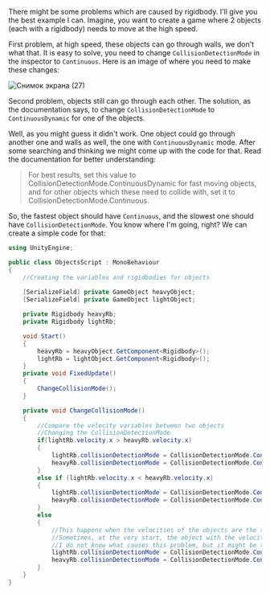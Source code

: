 There might be some problems which are caused by rigidbody. I'll give you the best example I can. Imagine, you want to create a game where 2 objects (each with a rigidbody) needs to move at the high speed.

First problem, at high speed, these objects can go through walls, we don't what that. 
It is easy to solve, you need to change `CollisionDetectionMode` in the inspector to `Continuous`.
Here is an image of where you need to make these changes:


![Снимок экрана (27)](https://user-images.githubusercontent.com/88005081/129928470-3ccae899-bc4a-4984-8821-2f81bca5c407.png)


Second problem, objects still can go through each other. The solution, as the documentation says, to change `CollisionDetectionMode` to `ContinuousDynamic` for one of the objects. 

Well, as you might guess it didn't work. One object could go through another one and walls as well, the one with `ContinuousDynamic` mode.
After some searching and thinking we might come up with the code for that.
Read the documentation for better understanding: 
>For best results, set this value to CollisionDetectionMode.ContinuousDynamic for fast moving objects, and for other objects which these need to collide with, set it to CollisionDetectionMode.Continuous.

So, the fastest object should have `Continuous`, and the slowest one should have `CollisionDetectionMode`. You know where I'm going, right?
We can create a simple code for that:
``` C#
using UnityEngine;

public class ObjectsScript : MonoBehaviour
{
    //Creating the variables and rigidbodies for objects
    
    [SerializeField] private GameObject heavyObject;
    [SerializeField] private GameObject lightObject;

    private Rigidbody heavyRb;
    private Rigidbody lightRb;

    void Start()
    {
        heavyRb = heavyObject.GetComponent<Rigidbody>();
        lightRb = lightObject.GetComponent<Rigidbody>();
    }
    private void FixedUpdate()
    {
        ChangeCollisionMode();
    }

    private void ChangeCollisionMode()
    {
        //Compare the velocity variables between two objects
        //Changing the CollisionDetectionMode
        if(lightRb.velocity.x > heavyRb.velocity.x)
        {
            lightRb.collisionDetectionMode = CollisionDetectionMode.Continuous;
            heavyRb.collisionDetectionMode = CollisionDetectionMode.ContinuousDynamic;
        }
        else if (lightRb.velocity.x < heavyRb.velocity.x)
        {
            lightRb.collisionDetectionMode = CollisionDetectionMode.ContinuousDynamic;
            heavyRb.collisionDetectionMode = CollisionDetectionMode.Continuous;
        }
        else 
        {
            //This happens when the velocities of the objects are the same, and at the very start of the game.
            //Sometimes, at the very start, the object with the velocity can go through another, so I made a default state
            //I do not know what causes this problem, but it might be that somehow Unity cannot see the velocity differents
            lightRb.collisionDetectionMode = CollisionDetectionMode.ContinuousDynamic;
            heavyRb.collisionDetectionMode = CollisionDetectionMode.Continuous;
        }
    }
}
```
